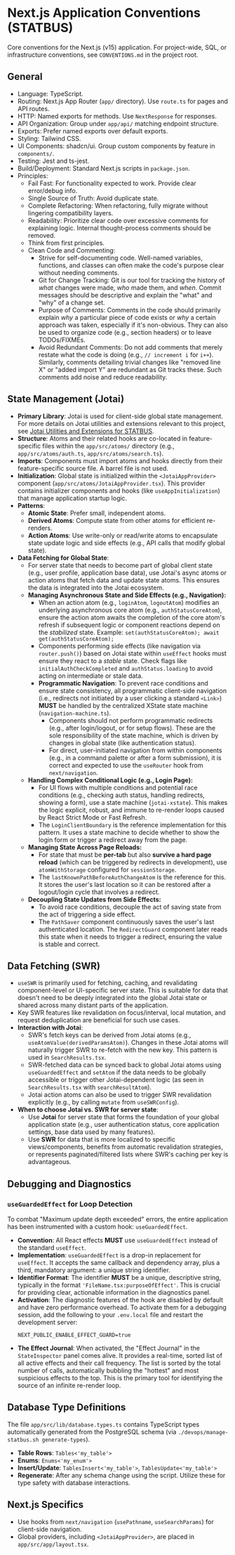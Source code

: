 # Next.js Application Conventions (STATBUS)

Core conventions for the Next.js (v15) application. For project-wide, SQL, or infrastructure conventions, see `CONVENTIONS.md` in the project root.

## General
- Language: TypeScript.
- Routing: Next.js App Router (`app/` directory). Use `route.ts` for pages and API routes.
- HTTP: Named exports for methods. Use `NextResponse` for responses.
- API Organization: Group under `app/api/` matching endpoint structure.
- Exports: Prefer named exports over default exports.
- Styling: Tailwind CSS.
- UI Components: shadcn/ui. Group custom components by feature in `components/`.
- Testing: Jest and ts-jest.
- Build/Deployment: Standard Next.js scripts in `package.json`.
- Principles:
    - Fail Fast: For functionality expected to work. Provide clear error/debug info.
    - Single Source of Truth: Avoid duplicate state.
    - Complete Refactoring: When refactoring, fully migrate without lingering compatibility layers.
    - Readability: Prioritize clear code over excessive comments for explaining logic. Internal thought-process comments should be removed.
    - Think from first principles.
    - Clean Code and Commenting:
        - Strive for self-documenting code. Well-named variables, functions, and classes can often make the code's purpose clear without needing comments.
        - Git for Change Tracking: Git is our tool for tracking the history of *what* changes were made, *who* made them, and *when*. Commit messages should be descriptive and explain the "what" and "why" of a change set.
        - Purpose of Comments: Comments in the code should primarily explain *why* a particular piece of code exists or *why* a certain approach was taken, especially if it's non-obvious. They can also be used to organize code (e.g., section headers) or to leave TODOs/FIXMEs.
        - Avoid Redundant Comments: Do not add comments that merely restate what the code is doing (e.g., `// increment i` for `i++`). Similarly, comments detailing trivial changes like "removed line X" or "added import Y" are redundant as Git tracks these. Such comments add noise and reduce readability.

## State Management (Jotai)
- **Primary Library**: Jotai is used for client-side global state management. For more details on Jotai utilities and extensions relevant to this project, see [Jotai Utilities and Extensions for STATBUS](../doc/jotai.md).
- **Structure**: Atoms and their related hooks are co-located in feature-specific files within the `app/src/atoms/` directory (e.g., `app/src/atoms/auth.ts`, `app/src/atoms/search.ts`).
- **Imports**: Components must import atoms and hooks directly from their feature-specific source file. A barrel file is not used.
- **Initialization**: Global state is initialized within the `<JotaiAppProvider>` component (`app/src/atoms/JotaiAppProvider.tsx`). This provider contains initializer components and hooks (like `useAppInitialization`) that manage application startup logic.
- **Patterns**:
    - **Atomic State**: Prefer small, independent atoms.
    - **Derived Atoms**: Compute state from other atoms for efficient re-renders.
    - **Action Atoms**: Use write-only or read/write atoms to encapsulate state update logic and side effects (e.g., API calls that modify global state).
- **Data Fetching for Global State**:
    - For server state that needs to become part of global client state (e.g., user profile, application base data), use Jotai's async atoms or action atoms
that fetch data and update state atoms. This ensures the data is integrated into the Jotai ecosystem.
    - **Managing Asynchronous State and Side Effects (e.g., Navigation):**
        - When an action atom (e.g., `loginAtom`, `logoutAtom`) modifies an underlying asynchronous core atom (e.g., `authStatusCoreAtom`), ensure the action
atom awaits the completion of the core atom's refresh if subsequent logic or component reactions depend on the *stabilized* state. Example:
`set(authStatusCoreAtom); await get(authStatusCoreAtom);`
        - Components performing side effects (like navigation via `router.push()`) based on Jotai state within `useEffect` hooks must ensure they react to a
*stable* state. Check flags like `initialAuthCheckCompleted` and `authStatus.loading` to avoid acting on intermediate or stale data.
        - **Programmatic Navigation**: To prevent race conditions and ensure state consistency, all programmatic client-side navigation (i.e., redirects not initiated by a user clicking a standard `<Link>`) **MUST** be handled by the centralized XState state machine (`navigation-machine.ts`).
          - Components should not perform programmatic redirects (e.g., after login/logout, or for setup flows). These are the sole responsibility of the state machine, which is driven by changes in global state (like authentication status).
          - For direct, user-initiated navigation from within components (e.g., in a command palette or after a form submission), it is correct and expected to use the `useRouter` hook from `next/navigation`.
    - **Handling Complex Conditional Logic (e.g., Login Page):**
        - For UI flows with multiple conditions and potential race conditions (e.g., checking auth status, handling redirects, showing a form), use a state machine (`jotai-xstate`). This makes the logic explicit, robust, and immune to re-render loops caused by React Strict Mode or Fast Refresh.
        - The `LoginClientBoundary` is the reference implementation for this pattern. It uses a state machine to decide whether to show the login form or trigger a redirect away from the page.
    - **Managing State Across Page Reloads:**
        - For state that must be **per-tab** but also **survive a hard page reload** (which can be triggered by redirects in development), use `atomWithStorage` configured for `sessionStorage`.
        - The `lastKnownPathBeforeAuthChangeAtom` is the reference for this. It stores the user's last location so it can be restored after a logout/login cycle that involves a redirect.
    - **Decoupling State Updates from Side Effects:**
        - To avoid race conditions, decouple the act of saving state from the act of triggering a side effect.
        - The `PathSaver` component continuously saves the user's last authenticated location. The `RedirectGuard` component later reads this state when it needs to trigger a redirect, ensuring the value is stable and correct.


## Data Fetching (SWR)
- `useSWR` is primarily used for fetching, caching, and revalidating component-level or UI-specific server state. This is suitable for data that doesn't need to be deeply integrated into the global Jotai state or shared across many distant parts of the application.
- Key SWR features like revalidation on focus/interval, local mutation, and request deduplication are beneficial for such use cases.
- **Interaction with Jotai**:
    - SWR's fetch keys can be derived from Jotai atoms (e.g., `useAtomValue(derivedParamsAtom)`). Changes in these Jotai atoms will naturally trigger SWR to re-fetch with the new key. This pattern is used in `SearchResults.tsx`.
    - SWR-fetched data can be synced back to global Jotai atoms using `useGuardedEffect` and `setAtom` if the data needs to be globally accessible or trigger other Jotai-dependent logic (as seen in `SearchResults.tsx` with `searchResultAtom`).
    - Jotai action atoms can also be used to trigger SWR revalidation explicitly (e.g., by calling `mutate` from `useSWRConfig`).
- **When to choose Jotai vs. SWR for server state**:
    - Use **Jotai** for server state that forms the foundation of your global application state (e.g., user authentication status, core application settings, base data used by many features).
    - Use **SWR** for data that is more localized to specific views/components, benefits from automatic revalidation strategies, or represents paginated/filtered lists where SWR's caching per key is advantageous.

## Debugging and Diagnostics

### `useGuardedEffect` for Loop Detection
To combat "Maximum update depth exceeded" errors, the entire application has been instrumented with a custom hook: `useGuardedEffect`.

- **Convention**: All React effects **MUST** use `useGuardedEffect` instead of the standard `useEffect`.
- **Implementation**: `useGuardedEffect` is a drop-in replacement for `useEffect`. It accepts the same callback and dependency array, plus a third, mandatory argument: a unique string identifier.
- **Identifier Format**: The identifier **MUST** be a unique, descriptive string, typically in the format `'FileName.tsx:purposeOfEffect'`. This is crucial for providing clear, actionable information in the diagnostics panel.
- **Activation**: The diagnostic features of the hook are disabled by default and have zero performance overhead. To activate them for a debugging session, add the following to your `.env.local` file and restart the development server:
  ```
  NEXT_PUBLIC_ENABLE_EFFECT_GUARD=true
  ```
- **The Effect Journal**: When activated, the "Effect Journal" in the `StateInspector` panel comes alive. It provides a real-time, sorted list of all active effects and their call frequency. The list is sorted by the total number of calls, automatically bubbling the "hottest" and most suspicious effects to the top. This is the primary tool for identifying the source of an infinite re-render loop.

## Database Type Definitions
The file `app/src/lib/database.types.ts` contains TypeScript types automatically generated from the PostgreSQL schema (via `./devops/manage-statbus.sh generate-types`).
- **Table Rows**: `Tables<'my_table'>`
- **Enums**: `Enums<'my_enum'>`
- **Insert/Update**: `TablesInsert<'my_table'>`, `TablesUpdate<'my_table'>`
- **Regenerate**: After any schema change using the script.
Utilize these for type safety with database interactions.

## Next.js Specifics
- Use hooks from `next/navigation` (`usePathname`, `useSearchParams`) for client-side navigation.
- Global providers, including `<JotaiAppProvider>`, are placed in `app/src/app/layout.tsx`.
